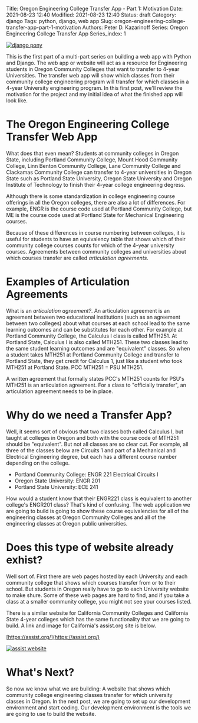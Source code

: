 Title: Oregon Engineering College Transfer App - Part 1: Motivation
Date: 2021-08-23 12:40
Modified: 2021-08-23 12:40
Status: draft
Category: django
Tags: python, django, web app
Slug: oregon-engineering-college-transfer-app-part-1-motivation
Authors: Peter D. Kazarinoff
Series: Oregon Engineering College Transfer App
Series_index: 1

[![django pony]({static}/posts/transfer_app/images/django_pony.png)]({filename}/posts/transfer_app/part1_motivation.md)

This is the first part of a multi-part series on building a web app with Python and Django. The web app or website will act as a resource for Engineering students in Oregon Community Colleges that want to transfer to 4-year Universities. The transfer web app will show which classes from their community college engineering program will transfer for which classes in a 4-year University engineering program. In this first post, we'll review the motivation for the project and my initial idea of what the finished app will look like.

# The Oregon Engineering College Transfer Web App

What does that even mean? Students at community colleges in Oregon State, including Portland Community College, Mount Hood Community College, Linn Benton Community College, Lane Community College and Clackamas Community College can transfer to 4-year universities in Oregon State such as Portland State University, Oregon State University and Oregon Institute of Technology to finish their 4-year college engineering degress.

Although there is some standardization in college engineering course offerings in all the Oregon colleges, there are also a lot of differences. For example, ENGR is the course code used at Portland Community College, but ME is the course code used at Portland State for Mechanical Engineering courses.

Because of these differences in course numbering between colleges, it is useful for students to have an equivalency table that shows which of their community college courses counts for which of the 4-year university courses. Agreements between community colleges and universities about which courses transfer are called _articulation agreements_.

# Examples of Articulation Agreements

What is an _articulation agreement?_. An articulation agreement is an agreement between two educational institutions (such as an agreement between two colleges) about what courses at each school lead to the same learning outcomes and can be substitutes for each other. For example at Portland Community College, the Calculus I class is called MTH251. At Portland State, Calculus I is also called MTH251. These two classes lead to the same student learning outcomes and are "equivalent" classes. So when a student takes MTH251 at Portland Community College and transfer to Portland State, they get credit for Calculus 1, just like a student who took MTH251 at Portland State. PCC MTH251 = PSU MTH251.

A written agreement that formally states PCC's MTH251 counts for PSU's MTH251 is an articulation agreement. For a class to "officially transfer", an articulation agreement needs to be in place. 

# Why do we need a Transfer App?

Well, it seems sort of obvious that two classes both called Calculus I, but taught at colleges in Oregon and both with the course code of MTH251 should be "equivalent". But not all classes are so clear cut. For example, all three of the classes below are Circuits 1 and part of a Mechanical and Electrical Engineering degree, but each has a different course number depending on the college.

 * Portland Community College: ENGR 221 Electrical Circuits I
 * Oregon State University: ENGR 201
 * Portland State University: ECE 241

How would a student know that their ENGR221 class is equivalent to another college's ENGR201 class? That's kind of confusing. The web application we are going to build is going to show these course equivalencies for all of the engineering classes at Oregon Community Colleges and all of the engineering classes at Oregon public universities.

# Does this type of website already exhist?

Well sort of. First there are web pages hosted by each University and each community college that shows which courses transfer from or to their school. But students in Oregon really have to go to each University website to make shure. Some of these web pages are hard to find, and if you take a class at a smaller community college, you might not see your courses listed. 

There is a similar website for California Community Colleges and California State 4-year colleges which has the same functionality that we are going to build. A link and image for California's assist.org site is below.

[https://assist.org/](https://assist.org/)

[![assist website]({static}/posts/transfer_app/images/assist_dot_org.png)](https://assist.org/)

# What's Next?

So now we know what we are building: A website that shows which community college engineering classes transfer for which university classes in Oregon. In the next post, we are going to set up our development environment and start coding. Our development environment is the tools we are going to use to build the website.
